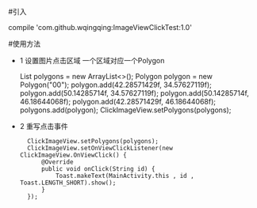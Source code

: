 
#引入

compile 'com.github.wqingqing:ImageViewClickTest:1.0'

#使用方法

- 1 设置图片点击区域 一个区域对应一个Polygon


     List<Polygon> polygons = new ArrayList<>();
     Polygon polygon = new Polygon("00");
     polygon.add(42.28571429f, 34.57627119f);
     polygon.add(50.14285714f, 34.57627119f);
     polygon.add(50.14285714f, 46.18644068f);
     polygon.add(42.28571429f, 46.18644068f);
     polygons.add(polygon);
     ClickImageView.setPolygons(polygons);




- 2 重写点击事件

        ClickImageView.setPolygons(polygons);
        ClickImageView.setOnViewClickListener(new ClickImageView.OnViewClick() {
            @Override
            public void onClick(String id) {
                Toast.makeText(MainActivity.this , id , Toast.LENGTH_SHORT).show();
            }
        });

